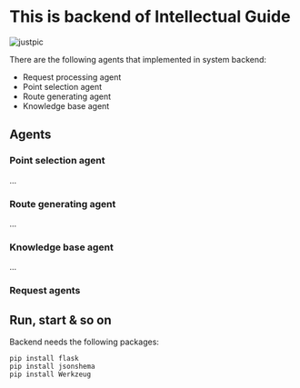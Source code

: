 # This is backend of Intellectual Guide

<img src="https://i.pinimg.com/474x/7d/23/54/7d2354138aeab162c9b63588f101e6ba.jpg" alt="justpic">

There are the following agents that implemented in system backend:
- Request processing agent
- Point selection agent
- Route generating agent
- Knowledge base agent

## Agents

### Point selection agent

...


### Route generating agent

...

### Knowledge base agent

...

### Request agents

## Run, start & so on

Backend needs the following packages:
```
pip install flask
pip install jsonshema
pip install Werkzeug
```